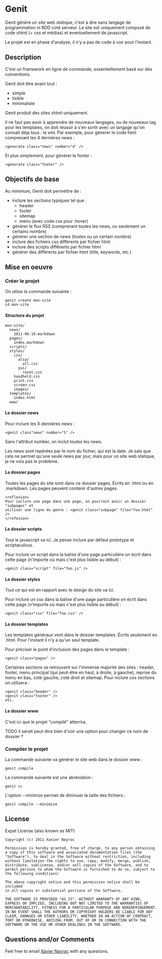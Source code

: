 Genit
================

Genit génère un site web statique, c'est à dire sans langage de programmation ni BDD coté serveur.
Le site est uniquement composé de code xhtml (+ css et médias) et eventuellement de javascript.

Le projet est en phase d'analyse, il n'y a pas de code à voir pour l'instant.

Description
-----------

C'est un framework en ligne de commande, essentiellement basé sur des conventions.

Genit doit être avant tout :

  + simple
  + lisible
  + minimaliste

Genit produit des sites xhtml uniquement.

Il ne faut pas avoir à apprendre de nouveaux langages, ou de nouveaux tag pour les templates,
on doit réussir à s'en sortir avec un langage qu'on connait déja tous : le xml.
Par exemple, pour génerer le code html comprenant les 4 dernières news :

    <generate class="news" number="4" />

Et plus simplement, pour générer le footer :

    <generate class="footer" />

Objectifs de base
----------------

Au minimum, Genit doit permettre de :

  + inclure les sections typiques tel que :
    - header
    - footer
    - sitemap
    - menu (avec code css pour :hover)
  + générer le flux RSS (comprenant toutes les news, ou seulement un certains nombre)
  + générer une section de news (toutes ou un certain nombre)
  + inclure des fichiers css différents par fichier html
  + inclure des scripts différents par fichier html
  + générer des <meta> différents par fichier html (title, keywords, etc.)

Mise en oeuvre
--------------

### Créer le projet

On utilse la commande suivante :

    genit create mon-site
    cd mon-site

#### Structure du projet

    mon-site/
      news/
        2011-06-19.markdown
      pages/
        index.markdown
      scripts/
      styles/
        css/
          alsa/
            all.css
          yui/
            reset.css
        handheld.css
        print.css
        screen.css
        images/
      templates/
        index.html
      www/

#### Le dossier news

Pour inclure les X dernières news :

    <genit class"news" number="5" />

Sans l'attribut number, on inclut toutes les news.

Les news sont repérées par le nom du fichier, qui est la date. Je sais que cela
ne permet qu'une seule news par jour, mais pour un site web statique, je ne vois
pas le problème.

#### Le dossier pages

Toutes les pages du site sont dans ce dossier pages. Écrits en .html ou en .markdown.
Les pages peuvent contenir d'autres pages.

    <reflexion>
    Pour inclure une page dans une page, on pourrait avoir un dossier "subpages" et
    utiliser une ligne du genre : <genit class="subpage" file="foo.html" />
    </refexion>



#### Le dossier scripts

Tout le javascript va ici. Je pense inclure par défaut prototype et scriptaculous.

Pour inclure un script dans la balise <head></head> d'une page particulière on
écrit dans cette page (n'importe où mais c'est plus lisible au début) :

    <genit class="script" file="foo.js" />


#### Le dossier styles

Tout ce qui est en rapport avec le design du site va ici.

Pour inclure un css dans la balise <head></head> d'une page particulière on
écrit dans cette page (n'importe où mais c'est plus lisible au début) :

    <genit class="css" file="foo.css" />

#### Le dossier templates

Les templates généraux vont dans le dossier templates. Écrits seulement en .html.
Pour l'instant il n'y a qu'un seul template.

Pour préciser le point d'inclusion des pages dans le template :

    <genit class="pages" />

Certaines sections se retrouvent sur l'immense majorité des sites : header, footer,
menu principal (qui peut-être en haut, à droite, à gauche), reprise du menu en bas,
coté gauche, coté droit et sitemap. Pour inclure ces sections on utilisera :

    <genit class="header" />
    <genit class="footer" />
    etc.

#### Le dossier www

C'est ici que le projet "compilé" atterrira.

TODO il serait peut-être bien d'voir une option pour changer ce nom de dossier ?

### Compiler le projet

La commande suivante va générer le site web dans le dossier www :

    genit compile

La commande suivante est une abréviation :

    genit cc

L'option --minimze permet de diminuer la taille des fichiers :

    genit compile --minimize

License
-------

Expat License (also known as MIT)

    Copyright (c) 2011 Xavier Nayrac

    Permission is hereby granted, free of charge, to any person obtaining
    a copy of this software and associated documentation files (the
    "Software"), to deal in the Software without restriction, including
    without limitation the rights to use, copy, modify, merge, publish,
    distribute, sublicense, and/or sell copies of the Software, and to
    permit persons to whom the Software is furnished to do so, subject to
    the following conditions:

    The above copyright notice and this permission notice shall be included
    in all copies or substantial portions of the Software.

    THE SOFTWARE IS PROVIDED "AS IS", WITHOUT WARRANTY OF ANY KIND,
    EXPRESS OR IMPLIED, INCLUDING BUT NOT LIMITED TO THE WARRANTIES OF
    MERCHANTABILITY, FITNESS FOR A PARTICULAR PURPOSE AND NONINFRINGEMENT.
    IN NO EVENT SHALL THE AUTHORS OR COPYRIGHT HOLDERS BE LIABLE FOR ANY
    CLAIM, DAMAGES OR OTHER LIABILITY, WHETHER IN AN ACTION OF CONTRACT,
    TORT OR OTHERWISE, ARISING FROM, OUT OF OR IN CONNECTION WITH THE
    SOFTWARE OR THE USE OR OTHER DEALINGS IN THE SOFTWARE.


Questions and/or Comments
--------------------------

Feel free to email [Xavier Nayrac](mailto:xavier.nayrac@gmail.com)
with any questions.
